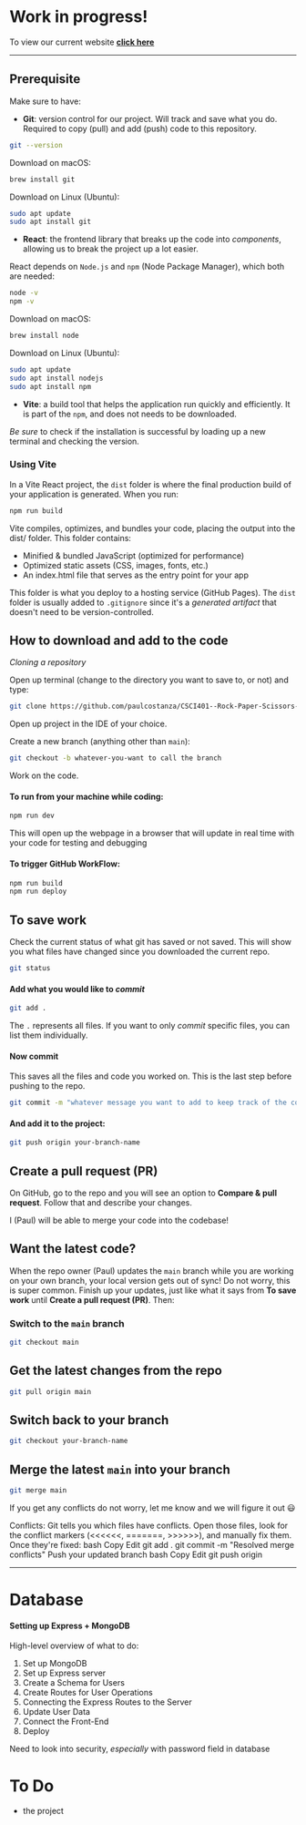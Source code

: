 # Work in progress!

To view our current website **[click here](https://rockpaperscissorsdash.com/)**

---

## Prerequisite

Make sure to have:
- **Git**: version control for our project. Will track and save what you do. Required to copy (pull) and add (push) code to this repository. 

```bash
git --version
```

Download on macOS:
```bash
brew install git
```

Download on Linux (Ubuntu):
```bash
sudo apt update
sudo apt install git
```

- **React**: the frontend library that breaks up the code into *components*, allowing us to break the project up a lot easier. 

React depends on <code>Node.js</code> and <code>npm</code> (Node Package Manager), which both are needed:

```bash
node -v
npm -v
```

Download on macOS:
```bash 
brew install node
```

Download on Linux (Ubuntu):
```bash
sudo apt update
sudo apt install nodejs
sudo apt install npm
```

- **Vite**: a build tool that helps the application run quickly and efficiently. It is part of the <code>npm</code>, and does not needs to be downloaded. 

*Be sure* to check if the installation is successful by loading up a new terminal and checking the version. 

### Using Vite

In a Vite React project, the <code>dist</code> folder is where the final production build of your application is generated. When you run:

```bash
npm run build
```

Vite compiles, optimizes, and bundles your code, placing the output into the dist/ folder. This folder contains:
- Minified & bundled JavaScript (optimized for performance)
- Optimized static assets (CSS, images, fonts, etc.)
- An index.html file that serves as the entry point for your app

This folder is what you deploy to a hosting service (GitHub Pages). The <code>dist</code> folder is usually added to <code>.gitignore</code> since it's a *generated artifact* that doesn't need to be version-controlled.


## How to download and add to the code

*Cloning a repository*

Open up terminal (change to the directory you want to save to, or not) and type:

```bash
git clone https://github.com/paulcostanza/CSCI401--Rock-Paper-Scissors-Dash
```

Open up project in the IDE of your choice. 

Create a new branch (anything other than <code>main</code>):

```bash
git checkout -b whatever-you-want to call the branch
```

Work on the code. 

#### To run from your machine while coding:

```bash
npm run dev
```

This will open up the webpage in a browser that will update in real time with your code for testing and debugging

#### To trigger GitHub WorkFlow:

```bash
npm run build
npm run deploy
```

## To save work

Check the current status of what git has saved or not saved. This will show you what files have changed since you downloaded the current repo. 

```bash
git status
```

#### Add what you would like to *commit*

```bash
git add .
```

The <code>.</code> represents all files. If you want to only *commit* specific files, you can list them individually. 

#### Now commit

This saves all the files and code you worked on. This is the last step before pushing to the repo. 
```bash
git commit -m "whatever message you want to add to keep track of the commit"
```

#### And add it to the project:

```bash
git push origin your-branch-name
```

## Create a pull request (PR)

On GitHub, go to the repo and you will see an option to **Compare & pull request**. Follow that and describe your changes. 

I (Paul) will be able to merge your code into the codebase!

## Want the latest code?

When the repo owner (Paul) updates the <code>main</code> branch while you are working on your own branch, your local version gets out of sync! Do not worry, this is super common. Finish up your updates, just like what it says from **To save work** until **Create a pull request (PR)**. Then:

### Switch to the <code>main</code> branch

```bash
git checkout main
```

## Get the latest changes from the repo

```bash
git pull origin main
```

## Switch back to your branch

```bash
git checkout your-branch-name
```

## Merge the latest <code>main</code> into your branch

```bash
git merge main
```

If you get any conflicts do not worry, let me know and we will figure it out :smiley:


Conflicts: Git tells you which files have conflicts. Open those files, look for the conflict markers (<<<<<<, =======, >>>>>>), and manually fix them. Once they're fixed:
bash
Copy
Edit
git add .
git commit -m "Resolved merge conflicts"
Push your updated branch
bash
Copy
Edit
git push origin <your-branch-name>

---

# Database

#### Setting up Express + MongoDB

High-level overview of what to do:

1. Set up MongoDB
2. Set up Express server
3. Create a Schema for Users
4. Create Routes for User Operations
5. Connecting the Express Routes to the Server
6. Update User Data
7. Connect the Front-End
8. Deploy

Need to look into security, *especially* with password field in database

# To Do

- the project